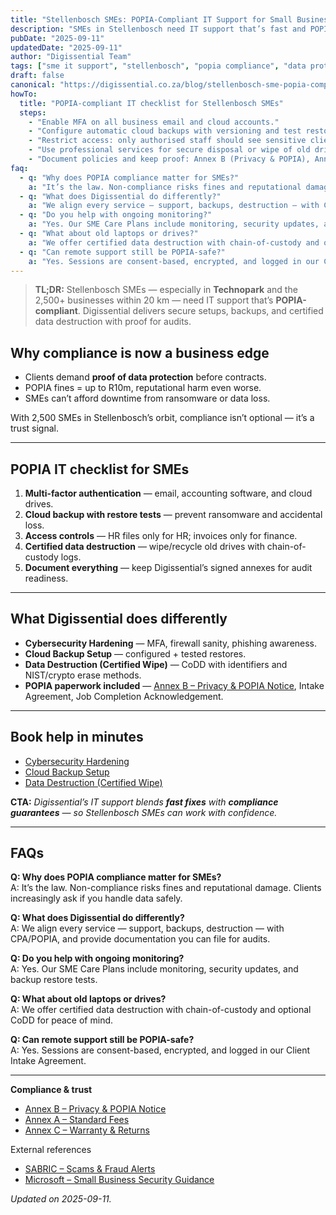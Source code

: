 ```yaml
---
title: "Stellenbosch SMEs: POPIA-Compliant IT Support for Small Businesses"
description: "SMEs in Stellenbosch need IT support that’s fast and POPIA-compliant. Digissential delivers secure setups, backups, and certified data destruction."
pubDate: "2025-09-11"
updatedDate: "2025-09-11"
author: "Digissential Team"
tags: ["sme it support", "stellenbosch", "popia compliance", "data protection"]
draft: false
canonical: "https://digissential.co.za/blog/stellenbosch-sme-popia-compliant-it-support/"
howTo:
  title: "POPIA-compliant IT checklist for Stellenbosch SMEs"
  steps:
    - "Enable MFA on all business email and cloud accounts."
    - "Configure automatic cloud backups with versioning and test restores."
    - "Restrict access: only authorised staff should see sensitive client data."
    - "Use professional services for secure disposal or wipe of old drives."
    - "Document policies and keep proof: Annex B (Privacy & POPIA), Annex A (fees), Annex C (warranty)."
faq:
  - q: "Why does POPIA compliance matter for SMEs?"
    a: "It’s the law. Non-compliance risks fines and reputational damage. Clients increasingly ask if you handle data safely."
  - q: "What does Digissential do differently?"
    a: "We align every service — support, backups, destruction — with CPA/POPIA, and provide documentation you can file for audits."
  - q: "Do you help with ongoing monitoring?"
    a: "Yes. Our SME Care Plans include monitoring, security updates, and backup restore tests."
  - q: "What about old laptops or drives?"
    a: "We offer certified data destruction with chain-of-custody and optional CoDD for peace of mind."
  - q: "Can remote support still be POPIA-safe?"
    a: "Yes. Sessions are consent-based, encrypted, and logged in our Client Intake Agreement."
---
```


> **TL;DR:** Stellenbosch SMEs — especially in **Technopark** and the 2,500+ businesses within 20 km — need IT support that’s **POPIA-compliant**. Digissential delivers secure setups, backups, and certified data destruction with proof for audits.

## Why compliance is now a business edge
- Clients demand **proof of data protection** before contracts.  
- POPIA fines = up to R10m, reputational harm even worse.  
- SMEs can’t afford downtime from ransomware or data loss.  

With 2,500 SMEs in Stellenbosch’s orbit, compliance isn’t optional — it’s a trust signal.

---

## POPIA IT checklist for SMEs

1. **Multi-factor authentication** — email, accounting software, and cloud drives.  
2. **Cloud backup with restore tests** — prevent ransomware and accidental loss.  
3. **Access controls** — HR files only for HR; invoices only for finance.  
4. **Certified data destruction** — wipe/recycle old drives with chain-of-custody logs.  
5. **Document everything** — keep Digissential’s signed annexes for audit readiness.  

---

## What Digissential does differently
- **Cybersecurity Hardening** — MFA, firewall sanity, phishing awareness.  
- **Cloud Backup Setup** — configured + tested restores.  
- **Data Destruction (Certified Wipe)** — CoDD with identifiers and NIST/crypto erase methods.  
- **POPIA paperwork included** — [Annex B – Privacy & POPIA Notice](/legal/privacy-popia-processing-notice/), Intake Agreement, Job Completion Acknowledgement.  

---

## Book help in minutes
- [Cybersecurity Hardening](/services/cybersecurity-hardening/)  
- [Cloud Backup Setup](/services/cloud-backup-setup/)  
- [Data Destruction (Certified Wipe)](/services/certificate-of-data-destruction/)  

**CTA:** *Digissential’s IT support blends **fast fixes** with **compliance guarantees** — so Stellenbosch SMEs can work with confidence.*

---

## FAQs

**Q: Why does POPIA compliance matter for SMEs?**  
A: It’s the law. Non-compliance risks fines and reputational damage. Clients increasingly ask if you handle data safely.

**Q: What does Digissential do differently?**  
A: We align every service — support, backups, destruction — with CPA/POPIA, and provide documentation you can file for audits.

**Q: Do you help with ongoing monitoring?**  
A: Yes. Our SME Care Plans include monitoring, security updates, and backup restore tests.

**Q: What about old laptops or drives?**  
A: We offer certified data destruction with chain-of-custody and optional CoDD for peace of mind.

**Q: Can remote support still be POPIA-safe?**  
A: Yes. Sessions are consent-based, encrypted, and logged in our Client Intake Agreement.

---

**Compliance & trust**  
- [Annex B – Privacy & POPIA Notice](/legal/privacy-popia-processing-notice/)  
- [Annex A – Standard Fees](/legal/standard-fees/)  
- [Annex C – Warranty & Returns](/legal/warranty-returns/)  

External references  
- [SABRIC – Scams & Fraud Alerts](https://www.sabric.co.za/)  
- [Microsoft – Small Business Security Guidance](https://learn.microsoft.com/en-us/microsoft-365/admin/security-and-compliance/security-roadmap-small-business)  

*Updated on 2025-09-11.*
